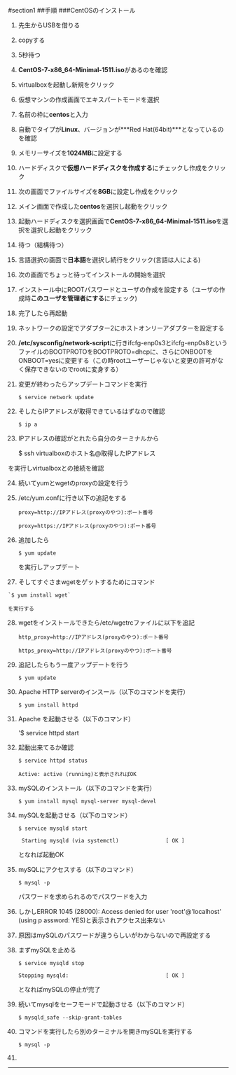 #section1
##手順
###CentOSのインストール
1. 先生からUSBを借りる

2. copyする

3. 5秒待つ

4. **CentOS-7-x86_64-Minimal-1511.iso**があるのを確認

5. virtualboxを起動し新規をクリック

6. 仮想マシンの作成画面でエキスパートモードを選択

7. 名前の枠に**centos**と入力

8. 自動でタイプが**Linux**、バージョンが***Red Hat(64bit)***となっているのを確認

9. メモリーサイズを**1024MB**に設定する

10. ハードディスクで**仮想ハードディスクを作成する**にチェックし作成をクリック

11. 次の画面でファイルサイズを**8GB**に設定し作成をクリック

12. メイン画面で作成した**centos**を選択し起動をクリック

13. 起動ハードディスクを選択画面で**CentOS-7-x86_64-Minimal-1511.iso**を選択を選択し起動をクリック

14. 待つ（結構待つ）

15. 言語選択の画面で**日本語**を選択し続行をクリック(言語は人による)

16. 次の画面でちょっと待ってインストールの開始を選択

17. インストール中にROOTパスワードとユーザの作成を設定する（ユーザの作成時**このユーザを管理者にする**にチェック)

18. 完了したら再起動

19. ネットワークの設定でアダプター2にホストオンリーアダプターを設定する

20. **/etc/sysconfig/network-script**に行きifcfg-enp0s3とifcfg-enp0s8というファイルのBOOTPROTOをBOOTPROTO=dhcpに、さらにONBOOTをONBOOT=yesに変更する（この時rootユーザーじゃないと変更の許可がなく保存できないのでrootに変身する）

21. 変更が終わったらアップデートコマンドを実行

    `$ service network update`

22. そしたらIPアドレスが取得できているはずなので確認

    `$ ip a`

23. IPアドレスの確認がとれたら自分のターミナルから

	$ ssh virtualboxのホスト名@取得したIPアドレス

   を実行しvirtualboxとの接続を確認

24. 続いてyumとwgetのproxyの設定を行う

25. /etc/yum.confに行き以下の追記をする

    `proxy=http://IPアドレス(proxyのやつ):ポート番号`

    `proxy=https://IPアドレス(proxyのやつ):ポート番号`

26. 追加したら

    `$ yum update`

    を実行しアップデート

27.  そしてすぐさまwgetをゲットするためにコマンド

    `$ yum install wget`

    を実行する

28. wgetをインストールできたら/etc/wgetrcファイルに以下を追記

    `http_proxy=http://IPアドレス(proxyのやつ):ポート番号`

    `https_proxy=http://IPアドレス(proxyのやつ):ポート番号`

29. 追記したらもう一度アップデートを行う

    `$ yum update`

30. Apache HTTP serverのインスール（以下のコマンドを実行）
    
    `$ yum install httpd`

31. Apache を起動させる（以下のコマンド）
    
    '$ service httpd start

32. 起動出来てるか確認

    `$ service httpd status`

    ` Active: active (running)と表示されればOK `

33. mySQLのインストール（以下のコマンドを実行）
    
    `$ yum install mysql mysql-server mysql-devel`

34. mySQLを起動させる（以下のコマンド）
    
    `$ service mysqld start`
    
    ` Starting mysqld (via systemctl)               [ OK ]`

    となれば起動OK

35. mySQLにアクセスする（以下のコマンド）

    `$ mysql -p`

     パスワードを求められるのでパスワードを入力

36. しかしERROR 1045 (28000): Access denied for user 'root'@'localhost' (using p    assword: YES)と表示されアクセス出来ない

37. 原因はmySQLのパスワードが違うらしいがわからないので再設定する

38. まずmySQLを止める

    `$ service mysqld stop`
    
    `Stopping mysqld:                               [ OK ]`

    となればmySQLの停止が完了

39. 続いてmysqlをセーフモードで起動させる（以下のコマンド）
    
    `$ mysqld_safe --skip-grant-tables`

40. コマンドを実行したら別のターミナルを開きmySQLを実行する

    `$ mysql -p`

41.


--------------------------------------------------------------------------

 
